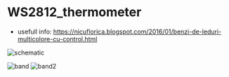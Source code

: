 # WS2812_thermometer

- usefull info: https://nicuflorica.blogspot.com/2016/01/benzi-de-leduri-multicolore-cu-control.html

![schematic](https://1.bp.blogspot.com/-9SIIsqNO1sk/Xn9gH0SNN0I/AAAAAAAAbtk/Finu02QAaPgMwfYvAP0rmSCi3ikqVp44ACLcBGAsYHQ/s320/DS18B20_WS2812_arduino.png)

![band](https://1.bp.blogspot.com/-ZXAYLb_4nxw/Xn9lOCpukWI/AAAAAAAAbtw/EIACCy1m2zkdOoR7OoOq60wlmrqHZ53AQCLcBGAsYHQ/s200/23.jpg)
![band2](https://1.bp.blogspot.com/-cWyu6CH5YTI/Xn9lYD4nnrI/AAAAAAAAbt4/LJ1AzAZDjMEkdV2THE9aNW26x3gb2k6aACLcBGAsYHQ/s200/28.jpg)
